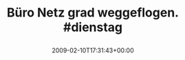 ---
retweeted: false
source: <a href="http://twitter.com" rel="nofollow">Twitter Web Client</a>
entities:
  hashtags:
  - text: dienstag
    indices:
    - '28'
    - '37'
  symbols: []
  user_mentions: []
  urls: []
display_text_range:
- '0'
- '37'
favorite_count: '0'
id_str: '1196134612'
truncated: false
retweet_count: '0'
id: '1196134612'
created_at: Tue Feb 10 17:31:43 +0000 2009
favorited: false
full_text: 'Büro Netz grad weggeflogen. #dienstag'
lang: de
tags:
- dienstag
- pesos/twitter
date: '2009-02-10T17:31:43+00:00'
src: https://twitter.com/bascht/status/1196134612
original_url: https://twitter.com/bascht/status/1196134612
type: twitter_tweet
text: 'Büro Netz grad weggeflogen. #dienstag'
title: 'Büro Netz grad weggeflogen. #dienstag

  '

---